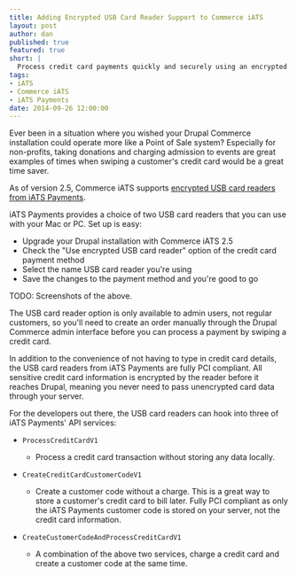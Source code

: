 ```yaml
---
title: Adding Encrypted USB Card Reader Support to Commerce iATS
layout: post
author: dan
published: true
featured: true
short: |
  Process credit card payments quickly and securely using an encrypted USB card reader.
tags:
- iATS
- Commerce iATS
- iATS Payments
date: 2014-09-26 12:00:00
---
```


Ever been in a situation where you wished your Drupal Commerce installation could operate more like a Point of Sale system? Especially for non-profits, taking donations and charging admission to events are great examples of times when swiping a customer's credit card would be a great time saver.

As of version 2.5, Commerce iATS supports [encrypted USB card readers from iATS Payments](http://home.iatspayments.com/developers/encrypted-magnetic-stripe-readers).

iATS Payments provides a choice of two USB card readers that you can use with your Mac or PC. Set up is easy:

* Upgrade your Drupal installation with Commerce iATS 2.5
* Check the "Use encrypted USB card reader" option of the credit card payment method
* Select the name USB card reader you're using
* Save the changes to the payment method and you're good to go

TODO: Screenshots of the above.

The USB card reader option is only available to admin users, not regular customers, so you'll need to create an order manually through the Drupal Commerce admin interface before you can process a payment by swiping a credit card.

In addition to the convenience of not having to type in credit card details, the USB card readers from iATS Payments are fully PCI compliant. All sensitive credit card information is encrypted by the reader before it reaches Drupal, meaning you never need to pass unencrypted card data through your server.

For the developers out there, the USB card readers can hook into three of iATS Payments' API services:

* ```ProcessCreditCardV1```
  * Process a credit card transaction without storing any data locally.

* ```CreateCreditCardCustomerCodeV1```
  * Create a customer code without a charge. This is a great way to store a customer's credit card to bill later. Fully PCI compliant as only the iATS Payments customer code is stored on your server, not the credit card information.

* ```CreateCustomerCodeAndProcessCreditCardV1```
  * A combination of the above two services, charge a credit card and create a customer code at the same time.

